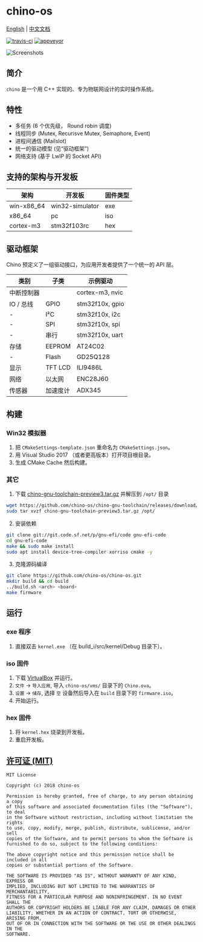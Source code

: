 chino-os
===
[English](README.md) | [中文文档](README-zh.md)

[![travis-ci](https://travis-ci.org/chino-os/chino-os.svg?branch=master)](https://travis-ci.org/chino-os/chino-os) [![appveyor](https://ci.appveyor.com/api/projects/status/ff0xqvr439d0780v?svg=true)](https://ci.appveyor.com/project/sunnycase/chino-os)

![Screenshots](screenshots/2.png)

## 简介

`chino` 是一个用 C++ 实现的、专为物联网设计的实时操作系统。

## 特性

- 多任务 (6 个优先级， Round robin 调度)
- 线程同步 (Mutex, Recurisve Mutex, Semaphore, Event)
- 进程间通信 (Mailslot)
- 统一的驱动模型 (见“驱动框架”)
- 网络支持 (基于 LwIP 的 Socket API)

## 支持的架构与开发板

架构          | 开发板           | 固件类型 |
------------- | ----------------|----------------
win-x86_64    | win32-simulator | exe           |
x86_64		  | pc			    | iso           |
cortex-m3	  | stm32f103rc     | hex           |

## 驱动框架

Chino 预定义了一组驱动接口，为应用开发者提供了一个统一的 API 层。

| 类别          | 子类            | 示例驱动         |
| ------------- | --------------- | -----------------
| 中断控制器     |                 | cortex-m3, nvic |
| IO / 总线     | GPIO            | stm32f10x, gpio |
| -             | I²C             | stm32f10x, i2c  |
| -             | SPI             | stm32f10x, spi  |
| -             | 串行            | stm32f10x, uart |
| 存储          | EEPROM          | AT24C02         |
| -             | Flash           | GD25Q128        |
| 显示          | TFT LCD         | ILI9486L        |
| 网络          | 以太网           | ENC28J60        |
| 传感器        | 加速度计         | ADX345          |

## 构建

### Win32 模拟器

1. 把 `CMakeSettings-template.json` 重命名为 `CMakeSettings.json`。
2. 用 Visual Studio 2017 （或者更高版本）打开项目根目录。
3. 生成 CMake Cache 然后构建。

### 其它

1. 下载 [chino-gnu-toolchain-preview3.tar.gz](https://github.com/chino-os/chino-gnu-toolchain/releases/download/preview3/chino-gnu-toolchain-preview3.tar.gz) 并解压到 `/opt/` 目录
```bash
wget https://github.com/chino-os/chino-gnu-toolchain/releases/download/preview3/chino-gnu-toolchain-preview3.tar.gz
sudo tar xvzf chino-gnu-toolchain-preview3.tar.gz /opt/
```
2. 安装依赖
```bash
git clone git://git.code.sf.net/p/gnu-efi/code gnu-efi-code
cd gnu-efi-code
make && sudo make install
sudo apt install device-tree-compiler xorriso cmake -y
```
3. 克隆源码编译
```bash
git clone https://github.com/chino-os/chino-os.git
mkdir build && cd build
../build.sh <arch> <board>
make firmware
```

## 运行

### exe 程序
1. 直接双击 `kernel.exe` （在 build_i/src/kernel/Debug 目录下）。

### iso 固件
1. 下载 [VirtualBox](https://www.virtualbox.org/wiki/Downloads) 并运行。
2. `文件` -> `导入应用`, 导入 `chino-os/vms/` 目录下的 `Chino.ova`。
3. `设置` -> `储存`, 选择 `空` 设备然后导入在 `build` 目录下的 `firmware.iso`。
4. 开始运行。

### hex 固件
1. 将 `kernel.hex` 烧录到开发板。
2. 重启开发板。

## [许可证 (MIT)](https://raw.githubusercontent.com/chino-os/chino-os/master/LICENSE)

	MIT License

	Copyright (c) 2018 chino-os

	Permission is hereby granted, free of charge, to any person obtaining a copy
	of this software and associated documentation files (the "Software"), to deal
	in the Software without restriction, including without limitation the rights
	to use, copy, modify, merge, publish, distribute, sublicense, and/or sell
	copies of the Software, and to permit persons to whom the Software is
	furnished to do so, subject to the following conditions:

	The above copyright notice and this permission notice shall be included in all
	copies or substantial portions of the Software.

	THE SOFTWARE IS PROVIDED "AS IS", WITHOUT WARRANTY OF ANY KIND, EXPRESS OR
	IMPLIED, INCLUDING BUT NOT LIMITED TO THE WARRANTIES OF MERCHANTABILITY,
	FITNESS FOR A PARTICULAR PURPOSE AND NONINFRINGEMENT. IN NO EVENT SHALL THE
	AUTHORS OR COPYRIGHT HOLDERS BE LIABLE FOR ANY CLAIM, DAMAGES OR OTHER
	LIABILITY, WHETHER IN AN ACTION OF CONTRACT, TORT OR OTHERWISE, ARISING FROM,
	OUT OF OR IN CONNECTION WITH THE SOFTWARE OR THE USE OR OTHER DEALINGS IN THE
	SOFTWARE.


